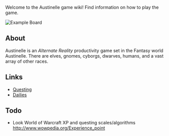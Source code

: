Welcome to the Austinelle game wiki! Find information on how to play the game.

![Example Board](https://dl.dropboxusercontent.com/u/905197/austinelle/example-board.png)

## About

Austinelle is an _Alternate Reality_ productivity game set in the Fantasy world Austinelle. There are elves, gnomes, cyborgs, dwarves, humans, and a vast array of other races.

## Links

* [Questing](/Questing)
* [Dailies](/Dailies)

## Todo

* Look World of Warcraft XP and questing scales/algorithms http://www.wowpedia.org/Experience_point